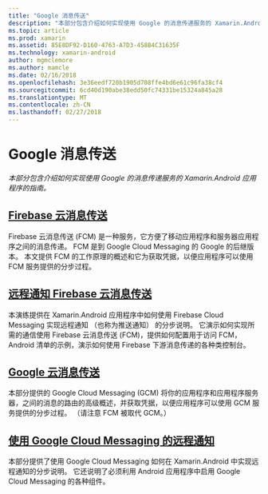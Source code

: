 ```yaml
---
title: "Google 消息传送"
description: "本部分包含介绍如何实现使用 Google 的消息传递服务的 Xamarin.Android 应用程序的指南。"
ms.topic: article
ms.prod: xamarin
ms.assetid: 85E8DF92-D160-4763-A7D3-458B4C31635F
ms.technology: xamarin-android
author: mgmclemore
ms.author: mamcle
ms.date: 02/16/2018
ms.openlocfilehash: 3e36eedf720b1905d708ffe4bd6e61c96fa38cf4
ms.sourcegitcommit: 6cd40d190abe38edd50fc74331be15324a845a28
ms.translationtype: MT
ms.contentlocale: zh-CN
ms.lasthandoff: 02/27/2018
---
```

# <a name="google-messaging"></a>Google 消息传送

_本部分包含介绍如何实现使用 Google 的消息传递服务的 Xamarin.Android 应用程序的指南。_

## <a name="firebase-cloud-messagingfirebase-cloud-messagingmd"></a>[Firebase 云消息传送](firebase-cloud-messaging.md)

Firebase 云消息传送 (FCM) 是一种服务，它方便了移动应用程序和服务器应用程序之间的消息传递。 FCM 是到 Google Cloud Messaging 的 Google 的后继版本。 本文提供 FCM 的工作原理的概述和它为获取凭据，以便应用程序可以使用 FCM 服务提供的分步过程。

## <a name="remote-notifications-with-firebase-cloud-messagingremote-notifications-with-fcmmd"></a>[远程通知 Firebase 云消息传送](remote-notifications-with-fcm.md)

本演练提供在 Xamarin.Android 应用程序中如何使用 Firebase Cloud Messaging 实现远程通知 （也称为推送通知） 的分步说明。 它演示如何实现所需的通信使用 Firebase 云消息传送 (FCM)，提供如何配置用于访问 FCM，Android 清单的示例，演示如何使用 Firebase 下游消息传递的各种类控制台。

## <a name="google-cloud-messaginggoogle-cloud-messagingmd"></a>[Google 云消息传送](google-cloud-messaging.md)

本部分提供的 Google Cloud Messaging (GCM) 将你的应用程序和应用程序服务器，之间的消息的路由的高级概述，并获取凭据，以便应用程序可以使用 GCM 服务提供的分步过程。 （请注意 FCM 被取代 GCM。）

## <a name="remote-notifications-with-google-cloud-messagingremote-notifications-with-gcmmd"></a>[使用 Google Cloud Messaging 的远程通知](remote-notifications-with-gcm.md)

本部分提供了使用 Google Cloud Messaging 如何在 Xamarin.Android 中实现远程通知的分步说明。
它还说明了必须利用 Android 应用程序中启用 Google Cloud Messaging 的各种组件。


